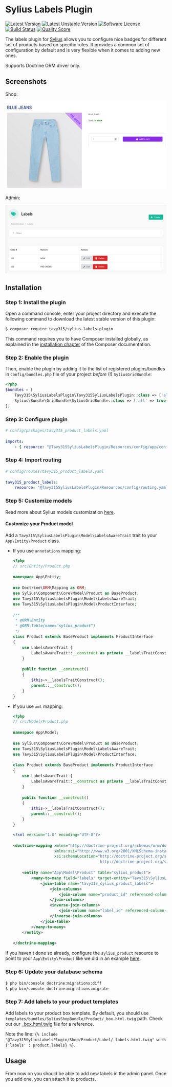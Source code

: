 # Sylius Labels Plugin

[![Latest Version][ico-version]][link-packagist]
[![Latest Unstable Version][ico-unstable-version]][link-packagist]
[![Software License][ico-license]](LICENSE)
[![Build Status][ico-github-actions]][link-github-actions]
[![Quality Score][ico-code-quality]][link-code-quality]

The labels plugin for [Sylius](https://sylius.com/) allows you to configure nice badges for different set of products
based on specific rules. It provides a common set of configuration by default and is very flexible when it comes to adding new ones.

Supports Doctrine ORM driver only.

## Screenshots

Shop:

![Screenshot showing labels on product list](docs/images/shop-product-labels.png)

Admin:

![Screenshot showing admin labels list](docs/images/admin-labels-index.png)

## Installation

### Step 1: Install the plugin

Open a command console, enter your project directory and execute the following command to download the latest stable version of this plugin:

```bash
$ composer require tavy315/sylius-labels-plugin
```

This command requires you to have Composer installed globally, as explained in the [installation chapter](https://getcomposer.org/doc/00-intro.md) of the Composer documentation.

### Step 2: Enable the plugin

Then, enable the plugin by adding it to the list of registered plugins/bundles
in `config/bundles.php` file of your project *before* (!) `SyliusGridBundle`:

```php
<?php
$bundles = [
    Tavy315\SyliusLabelsPlugin\Tavy315SyliusLabelsPlugin::class => ['all' => true],
    Sylius\Bundle\GridBundle\SyliusGridBundle::class => ['all' => true],
];
```

### Step 3: Configure plugin
```yaml
# config/packages/tavy315_product_labels.yaml

imports:
    - { resource: "@Tavy315SyliusLabelsPlugin/Resources/config/app/config.yaml" }
```

### Step 4: Import routing

```yaml
# config/routes/tavy315_product_labels.yaml

tavy315_product_labels:
    resource: "@Tavy315SyliusLabelsPlugin/Resources/config/routing.yaml"
```

### Step 5: Customize models

Read more about Sylius models customization [here](https://docs.sylius.com/en/latest/customization/model.html).

#### Customize your Product model

Add a `Tavy315\SyliusLabelsPlugin\Model\LabelsAwareTrait` trait to your `App\Entity\Product` class.

- If you use `annotations` mapping:

    ```php
    <?php 
    // src/Entity/Product.php
    
    namespace App\Entity;

    use Doctrine\ORM\Mapping as ORM;
    use Sylius\Component\Core\Model\Product as BaseProduct;
    use Tavy315\SyliusLabelsPlugin\Model\LabelsAwareTrait;
    use Tavy315\SyliusLabelsPlugin\Model\ProductInterface;
    
    /**
     * @ORM\Entity
     * @ORM\Table(name="sylius_product")
     */
    class Product extends BaseProduct implements ProductInterface
    {
        use LabelsAwareTrait {
            LabelsAwareTrait::__construct as private __labelsTraitConstruct;
        }
      
        public function __construct()
        {
            $this->__labelsTraitConstruct();
            parent::__construct();
        }
    }
    ```
    
- If you use `xml` mapping:

    ```php
    <?php
    // src/Model/Product.php
    
    namespace App\Model;
    
    use Sylius\Component\Core\Model\Product as BaseProduct;
    use Tavy315\SyliusLabelsPlugin\Model\LabelsAwareTrait;
    use Tavy315\SyliusLabelsPlugin\Model\ProductInterface;
    
    class Product extends BaseProduct implements ProductInterface
    {
        use LabelsAwareTrait {
            LabelsAwareTrait::__construct as private __labelsTraitConstruct;
        }
      
        public function __construct()
        {
            $this->__labelsTraitConstruct();
            parent::__construct();
        }
    }
    ```

    ```xml
    <?xml version="1.0" encoding="UTF-8"?>
    
    <doctrine-mapping xmlns="http://doctrine-project.org/schemas/orm/doctrine-mapping"
                      xmlns:xsi="http://www.w3.org/2001/XMLSchema-instance"
                      xsi:schemaLocation="http://doctrine-project.org/schemas/orm/doctrine-mapping
                                          http://doctrine-project.org/schemas/orm/doctrine-mapping.xsd">
    
        <entity name="App\Model\Product" table="sylius_product">
            <many-to-many field="labels" target-entity="Tavy315\SyliusLabelsPlugin\Model\LabelInterface">
                <join-table name="tavy315_sylius_product_labels">
                    <join-columns>
                        <join-column name="product_id" referenced-column-name="id" nullable="false" on-delete="CASCADE" />
                    </join-columns>
                    <inverse-join-columns>
                        <join-column name="label_id" referenced-column-name="id" nullable="false" on-delete="CASCADE" />
                    </inverse-join-columns>
                </join-table>
            </many-to-many>
        </entity>
    
    </doctrine-mapping>
    ```

If you haven't done so already, configure the `sylius_product` resource to point to your `App\Entity\Product` like we 
did in an example [here](tests/Application/config/packages/_sylius.yaml).

### Step 6: Update your database schema

```bash
$ php bin/console doctrine:migrations:diff
$ php bin/console doctrine:migrations:migrate
```
 
### Step 7: Add labels to your product templates 
Add labels to your product box template. By default, you should use `templates/bundles/SyliusShopBundle/Product/_box.html.twig` 
path. Check out our [_box.html.twig](tests/Application/templates/bundles/SyliusShopBundle/Product/_box.html.twig) file for a reference.

Note the line: `{% include "@Tavy315SyliusLabelsPlugin/Shop/Product/Label/_labels.html.twig" with {'labels' : product.labels} %}`.


## Usage

From now on you should be able to add new labels in the admin panel. Once you add one, you can attach it to products.


[ico-version]: https://poser.pugx.org/tavy315/sylius-labels-plugin/v/stable
[ico-unstable-version]: https://poser.pugx.org/tavy315/sylius-labels-plugin/v/unstable
[ico-license]: https://poser.pugx.org/tavy315/sylius-labels-plugin/license
[ico-github-actions]: https://github.com/tavy315/SyliusLabelsPlugin/workflows/build/badge.svg
[ico-code-quality]: https://img.shields.io/scrutinizer/g/tavy315/SyliusLabelsPlugin.svg

[link-packagist]: https://packagist.org/packages/tavy315/sylius-labels-plugin
[link-github-actions]: https://github.com/tavy315/SyliusLabelsPlugin/actions
[link-code-quality]: https://scrutinizer-ci.com/g/tavy315/SyliusLabelsPlugin
